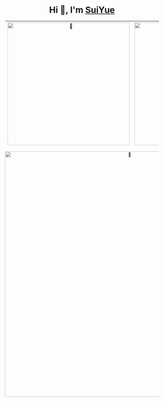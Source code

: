 



<p>
  <h1 align="center">
    <b>Hi 👋, I'm <a href="https://github.com/SuiYue124">SuiYue</a> </b>
  </h1>
</p>
<!--
<p align="center">
  <a href="https://github.com/SuiYue124">
    <img alt="GitHub Stats" src="https://github-readme-stats.vercel.app/api?username=SuiYue124&theme=gruvbox&show_icons=true" />
    </a>
</p>
-->

| <a href="https://github.com/SuiYue124"><img alt="🦑" width="400px" src="https://github-readme-stats.vercel.app/api?username=SuiYue124&show_icons=true&include_all_commits=true&theme=graywhite&hide_border=true" alt="GWen124's github stats" /></a> | <a href="https://github.com/SuiYue124"><img alt="🦑" width="400px" src="https://github-readme-stats.vercel.app/api/top-langs/?username=SuiYue124&layout=compact&theme=graywhite&hide_border=true" /></a> |
| ------------- |  ------------- | 
<p align="center">
  <a href="https://github.com/SuiYue124">
    <img alt="🦑" width="800px" src="https://raw.githubusercontent.com/GWen124/GWen124/master/Transformers-Autobots-PNG-Picture.png" />
    </a>
</p>